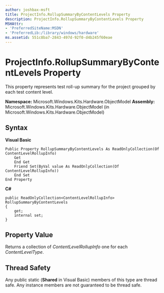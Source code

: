 ```yaml
---
author: joshbax-msft
title: ProjectInfo.RollupSummaryByContentLevels Property
description: ProjectInfo.RollupSummaryByContentLevels Property
MSHAttr:
- 'PreferredSiteName:MSDN'
- 'PreferredLib:/library/windows/hardware'
ms.assetid: 551c8ba7-2843-497d-92f0-d4b245f60eae
---
```


# ProjectInfo.RollupSummaryByContentLevels Property


This property represents test roll-up summary for the project grouped by each test content level.

**Namespace:** Microsoft.Windows.Kits.Hardware.ObjectModel **Assembly:** Microsoft.Windows.Kits.Hardware.ObjectModel (in Microsoft.Windows.Kits.Hardware.ObjectModel)

## Syntax


**Visual Basic**

``` syntax
Public Property RollupSummaryByContentLevels As ReadOnlyCollection(Of ContentLevelRollupInfo)
    Get
    End Get
    Friend Set(ByVal value As ReadOnlyCollection(Of ContentLevelRollupInfo))
    End Set
End Property
```

**C#**

``` syntax
public ReadOnlyCollection<ContentLevelRollupInfo> RollupSummaryByContentLevels
{
    get;
    internal set;
}
```

## Property Value


Returns a collection of *ContentLevelRollupInfo* one for each *ContentLevelType*.

## Thread Safety


Any public static (**Shared** in Visual Basic) members of this type are thread safe. Any instance members are not guaranteed to be thread safe.

 

 






